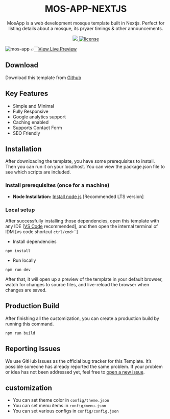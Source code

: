 <h1 align=center>MOS-APP-NEXTJS</h1> 
<p align=center>MosApp is a web development mosque template built in Nextjs. Perfect for listing details about a mosque, its pryaer timings & other announcements.</p>

<!-- <h2 align="center"> <a target="_blank" href="https://bigspring-light-nextjs.vercel.app/" rel="nofollow">Demo</a> | <a  target="_blank" href="https://pagespeed.web.dev/report?url=https%3A%2F%2Fbigspring-light-nextjs.vercel.app%2F&form_factor=desktop">Page Speed (100%)</a>
</h2> -->



<p align=center>
  <a href="https://github.com/vercel/next.js/releases/tag/v13.0.6" alt="Contributors">
    <img src="https://img.shields.io/static/v1?label=NEXTJS&message=13.0&color=000&logo=nextjs" />
  </a>

  <a href="https://github.com/mos-apps/mos-app-nextjs">
    <img src="https://img.shields.io/github/license/themefisher/bigspring-light-nextjs" alt="license"></a>

  <!-- <img src="https://img.shields.io/github/languages/code-size/themefisher/bigspring-light-nextjs" alt="code size"> -->
  
</p>

![mos-app](https://appletree-images-v1.s3.eu-west-1.amazonaws.com/Apple+Tree/Screenshot+2023-03-29+at+16.00.42.png)
👉🏻[View Live Preview](https://mos-app-nextjs.vercel.app/)

<!-- download -->
## Download

Download this template from [Github](https://github.com/mos-apps/mos-app-nextjs)

## Key Features
- Simple and Minimal
- Fully Responsive
- Google analytics support
- Caching enabled
- Supports Contact Form
- SEO Friendly
<!-- installation -->
## Installation

After downloading the template, you have some prerequisites to install. Then you can run it on your localhost. You can view the package.json file to see which scripts are included.

### Install prerequisites (once for a machine)

* **Node Installation:** [Install node js](https://nodejs.org/en/download/) [Recommended LTS version]

### Local setup

After successfully installing those dependencies, open this template with any IDE [[VS Code](https://code.visualstudio.com/) recommended], and then open the internal terminal of IDM [vs code shortcut <code>ctrl/cmd+\`</code>]

* Install dependencies

```
npm install
```

* Run locally

```
npm run dev
```

After that, it will open up a preview of the template in your default browser, watch for changes to source files, and live-reload the browser when changes are saved.

## Production Build

After finishing all the customization, you can create a production build by running this command.

```
npm run build
```

<!-- reporting issue -->
## Reporting Issues

We use GitHub Issues as the official bug tracker for this Template. It’s possible someone has already reported the same problem.
If your problem or idea has not been addressed yet, feel free to [open a new issue](https://github.com/mos-apps/mos-app-nextjs/issues).

## customization

* You can set theme color in `config/theme.json`
* You can set menu items in `config/menu.json`
* You can set various configs in `config/config.json`
